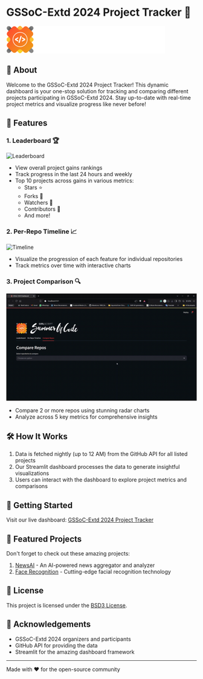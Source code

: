 # GSSoC-Extd 2024 Project Tracker 🚀


![GSSOC-Tracker Banner](GS_logo_White.svg)


## 🌟 About


Welcome to the GSSoC-Extd 2024 Project Tracker! This dynamic dashboard is your one-stop solution for tracking and comparing different projects participating in GSSoC-Extd 2024. Stay up-to-date with real-time project metrics and visualize progress like never before!


## 🎯 Features


### 1. Leaderboard 🏆
![Leaderboard](ss1.gif)
- View overall project gains rankings
- Track progress in the last 24 hours and weekly
- Top 10 projects across gains in various metrics:
  - Stars ⭐
  - Forks 🍴
  - Watchers 👀
  - Contributors 👥
  - And more!


### 2. Per-Repo Timeline 📈
![Timeline](ss2.gif)
- Visualize the progression of each feature for individual repositories
- Track metrics over time with interactive charts


### 3. Project Comparison 🔍
![Comparison](ss3.gif)
- Compare 2 or more repos using stunning radar charts
- Analyze across 5 key metrics for comprehensive insights


## 🛠 How It Works


1. Data is fetched nightly (up to 12 AM) from the GitHub API for all listed projects
2. Our Streamlit dashboard processes the data to generate insightful visualizations
3. Users can interact with the dashboard to explore project metrics and comparisons


## 🚀 Getting Started


Visit our live dashboard: [GSSoC-Extd 2024 Project Tracker](https://gsoc2024-extd-tracker.streamlit.app/)


## 🌟 Featured Projects


Don't forget to check out these amazing projects:


1. [NewsAI](https://github.com/Multiverse-of-Projects/NewsAI) - An AI-powered news aggregator and analyzer
2. [Face Recognition](https://github.com/devasy23/facerec) - Cutting-edge facial recognition technology


<!-- ## 🤝 Contributing


We welcome contributions! Please see our [Contributing Guidelines](CONTRIBUTING.md) for more information. -->


## 📝 License


This project is licensed under the [BSD3 License](LICENSE).


## 🙏 Acknowledgements


- GSSoC-Extd 2024 organizers and participants
- GitHub API for providing the data
- Streamlit for the amazing dashboard framework


---


Made with ❤️ for the open-source community
